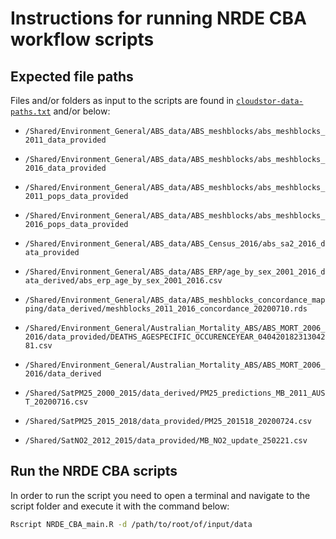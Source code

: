 # Instructions for running NRDE CBA workflow scripts

## Expected file paths

Files and/or folders as input to the scripts are found in [`cloudstor-data-paths.txt`](/cloudstor-data-paths.txt) and/or below:

* `/Shared/Environment_General/ABS_data/ABS_meshblocks/abs_meshblocks_2011_data_provided`

* `/Shared/Environment_General/ABS_data/ABS_meshblocks/abs_meshblocks_2016_data_provided`

* `/Shared/Environment_General/ABS_data/ABS_meshblocks/abs_meshblocks_2011_pops_data_provided`

* `/Shared/Environment_General/ABS_data/ABS_meshblocks/abs_meshblocks_2016_pops_data_provided`

* `/Shared/Environment_General/ABS_data/ABS_Census_2016/abs_sa2_2016_data_provided`

* `/Shared/Environment_General/ABS_data/ABS_ERP/age_by_sex_2001_2016_data_derived/abs_erp_age_by_sex_2001_2016.csv`

* `/Shared/Environment_General/ABS_data/ABS_meshblocks_concordance_mapping/data_derived/meshblocks_2011_2016_concordance_20200710.rds`

* `/Shared/Environment_General/Australian_Mortality_ABS/ABS_MORT_2006_2016/data_provided/DEATHS_AGESPECIFIC_OCCURENCEYEAR_04042018231304281.csv`

* `/Shared/Environment_General/Australian_Mortality_ABS/ABS_MORT_2006_2016/data_derived`

* `/Shared/SatPM25_2000_2015/data_derived/PM25_predictions_MB_2011_AUST_20200716.csv `

* `/Shared/SatPM25_2015_2018/data_provided/PM25_201518_20200724.csv`

* `/Shared/SatNO2_2012_2015/data_provided/MB_NO2_update_250221.csv`

## Run the NRDE CBA scripts

In order to run the script you need to open a terminal and navigate to the script folder and execute it with the command below:

```bash
Rscript NRDE_CBA_main.R -d /path/to/root/of/input/data
```
